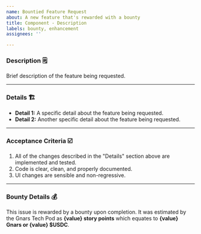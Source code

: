 ```yaml
---
name: Bountied Feature Request
about: A new feature that's rewarded with a bounty
title: Component - Description
labels: bounty, enhancement
assignees: ''

---
```


### Description 🗒️

Brief description of the feature being requested.

* * *

### Details 🏗️

* **Detail 1:** A specific detail about the feature being requested.
* **Detail 2:** Another specific detail about the feature being requested.

* * *

### Acceptance Criteria ☑️

1. All of the changes described in the "Details" section above are implemented and tested.
2. Code is clear, clean, and properly documented.
3. UI changes are sensible and non-regressive.

* * *

### Bounty Details 💰
This issue is rewarded by a bounty upon completion. It was estimated by the Gnars Tech Pod as **{value} story points** which equates to **{value} Gnars or {value} $USDC**.
